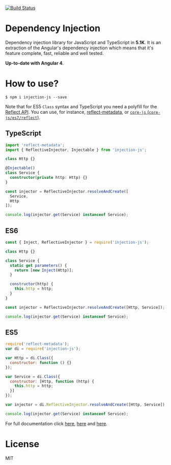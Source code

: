 [![Build Status](https://travis-ci.org/mgechev/injection-js.svg?branch=master)](https://travis-ci.org/mgechev/injection-js)

# Dependency Injection

Dependency injection library for JavaScript and TypeScript in **5.1K**. It is an extraction of the Angular's dependency injection which means that it's feature complete, fast, reliable and well tested.

**Up-to-date with Angular 4**.

# How to use?

```
$ npm i injection-js --save
```

Note that for ES5 `Class` syntax and TypeScript you need a polyfill for the [Reflect API](http://www.ecma-international.org/ecma-262/6.0/#sec-reflection). You can use, for instance, [reflect-metadata](https://www.npmjs.com/package/reflect-metadata), or [`core-js` (`core-js/es7/reflect`)](https://www.npmjs.com/package/core-js).

## TypeScript

```ts
import 'reflect-metadata';
import { ReflectiveInjector, Injectable } from 'injection-js';

class Http {}

@Injectable()
class Service {
  constructor(private http: Http) {}
}

const injector = ReflectiveInjector.resolveAndCreate([
  Service,
  Http
]);

console.log(injector.get(Service) instanceof Service);
```

## ES6

```js
const { Inject, ReflectiveInjector } = require('injection-js');

class Http {}

class Service {
  static get parameters() {
    return [new Inject(Http)];
  }

  constructor(http) {
    this.http = http;
  }
}

const injector = ReflectiveInjector.resolveAndCreate([Http, Service]);

console.log(injector.get(Service) instanceof Service);
```

## ES5

```js
require('reflect-metadata');
var di = require('injection-js');

var Http = di.Class({
  constructor: function () {}
});

var Service = di.Class({
  constructor: [Http, function (http) {
    this.http = http;
  }]
});

var injector = di.ReflectiveInjector.resolveAndCreate([Http, Service]);

console.log(injector.get(Service) instanceof Service);
```

For full documentation click [here](https://angular.io/docs/ts/latest/guide/dependency-injection.html), [here](https://angular.io/docs/ts/latest/cookbook/dependency-injection.html) and [here](https://angular.io/docs/ts/latest/cookbook/ts-to-js.html#!#dependency-injection).

# License

MIT

